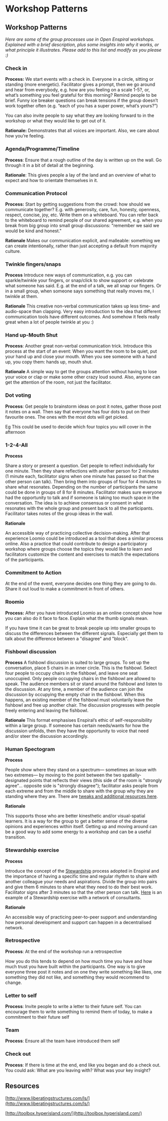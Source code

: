 # Workshop Patterns

## Workshop Patterns

_Here are some of the group processes use in Open Enspiral workshops. Explained with a brief description, plus some insights into why it works, or what principle it illustrates. Please add to this list and modify as you please :\)_

### Check in

**Process:** We start events with a check in. Everyone in a circle, sitting or standing \(more energetic\). Facilitator gives a prompt, then we go around and hear from everybody, e.g. how are you feeling on a scale 1-5?, or, what’s something you feel grateful for this morning? Remind people to be brief. Funny ice breaker questions can break tensions if the group doesn’t work together often \(e.g. “each of you has a super power, what’s yours?”\)

You can also invite people to say what they are looking forward to in the workshop or what they would like to get out of it.

**Rationale:** Demonstrates that all voices are important. Also, we care about how you’re feeling.

### Agenda/Programme/Timeline

**Process**: Ensure that a rough outline of the day is written up on the wall. Go through it in a bit of detail at the beginning.

**Rationale**: This gives people a lay of the land and an overview of what to expect and how to orientate themselves in it.

### Communication Protocol

**Process:** Start by getting suggestions from the crowd: how should we communicate together? E.g. with generosity, care, fun, honesty, openness, respect, concise, joy, etc. Write them on a whiteboard. You can refer back to the whiteboard to remind people of our shared agreement, e.g. when you break from big group into small group discussions: "remember we said we would be kind and honest."

**Rationale** Makes our communication explicit, and malleable: something we can create intentionally, rather than just accepting a default from majority culture.

### Twinkle fingers/snaps

**Process** Introduce new ways of communication, e.g. you can sparkle/twinkle your fingers, or snap/click to show support or celebrate what someone has said. E.g. at the end of a talk, we all snap our fingers. Or in a small group, when someone says something that really moves me, I twinkle at them.

**Rationale** This creative non-verbal communication takes up less time- and audio-space than clapping. Very easy introduction to the idea that different communication tools have different outcomes. And somehow it feels really great when a lot of people twinkle at you :\)

### Hand up-Mouth Shut

**Process**: Another great non-verbal communication trick. Introduce this process at the start of an event: When you want the room to be quiet, put your hand up and close your mouth. When you see someone with a hand up, you copy them: hands up, mouth shut.

**Rationale** A simple way to get the groups attention without having to lose your voice or clap or make some other crazy loud sound. Also, anyone can get the attention of the room, not just the facilitator.

### Dot voting

**Process**: Get people to brainstorm ideas on post it notes, gather those post it notes on a wall. Then say that everyone has four dots to put on their favourite ones. The ones with the most dots will get picked.

Eg This could be used to decide which four topics you will cover in the afternoon

### 1-2-4-All

**Process**

Share a story or present a question. Get people to reflect individually for one minute. Then they share reflections with another person for 2 minutes \(1 minute each, facilitator signs when one minute has passed so that the other person can talk\). Then bring them into groups of four for 4 minutes to share what resonates. Depending on the number of participants the same could be done in groups of 8 for 8 minutes. Facilitator makes sure everyone had the opportunity to talk and if someone is taking too much space in the conversation. The idea is to achieve consensus or consent in what resonates with the whole group and present back to all the participants. Facilitator takes notes of the group ideas in the wall.

**Rationale**

An accessible way of practicing collective decision-making. After that experience Loomio could be introduced as a tool that does a similar process online. Also a practice that could contribute to design a participatory workshop where groups choose the topics they would like to learn and facilitators customize the content and exercises to match the expectations of the participants.

### Commitment to Action

At the end of the event, everyone decides one thing they are going to do. Share it out loud to make a commitment in front of others.

### Roomio

**Process:** After you have introduced Loomio as an online concept show how you can also do it face to face. Explain what the thumb signals mean.

If you have time it can be great to break people up into smaller groups to discuss the differences between the different signals. Especially get them to talk about the difference between a "disagree" and "block".

### Fishbowl discussion

**Process** A fishbowl discussion is suited to large groups. To set up the conversation, place 5 chairs in an inner circle. This is the fishbowl. Select four people to occupy chairs in the fishbowl, and leave one seat unoccupied. Only people occupying chairs in the fishbowl are allowed to speak. The audience members sit or stand around the fishbowl and listen to the discussion. At any time, a member of the audience can join the discussion by occupying the empty chair in the fishbowl. When this happens, an existing member of the fishbowl must voluntarily leave the fishbowl and free up another chair. The discussion progresses with people freely entering and leaving the fishbowl.

**Rationale** This format emphasises Enspiral’s ethic of self-responsibility within a large group. If someone has certain needs/wants for how the discussion unfolds, then they have the opportunity to voice that need and/or steer the discussion accordingly.

### Human Spectogram

**Process**

People show where they stand on a spectrum— sometimes an issue with two extremes— by moving to the point between the two spatially-designated points that reflects their views \(this side of the room is "strongly agree"... opposite side is "strongly disagree"\); facilitator asks people from each extreme and from the middle to share with the group why they are standing where they are. There are [tweaks and additional resources here](http://www.conferencesthatwork.com/wp-content/uploads/2015/06/Chapter-33-Human-spectrograms_s.pdf).

**Rationale**

This supports those who are better kinesthetic and/or visual-spatial learners. It is a way for the group to get a better sense of the diverse opinions and experiences within itself. Getting up and moving around can be a good way to add some energy to a workshop and can be a useful transition.

### Stewardship exercise

**Process**

Introduce the concept of the [Stewardship](/archive/stewardship.md) process adopted in Enspiral and the importance of having a specific time and regular rhythm to share with another colleague your needs and aspirations. Divide the group into pairs and give them 6 minutes to share what they need to do their best work. Facilitator signs after 3 minutes so that the other person can talk. [Here](https://drive.google.com/open?id=0ByI0xI66ttpMYnlVTXpMN1VtTmc) is an example of a Stewardship exercise with a network of consultants.

**Rationale**

An accessible way of practicing peer-to-peer support and understanding how personal development and support can happen in a decentralised network.

### Retrospective

**Process**: At the end of the workshop run a retrospective

How you do this tends to depend on how much time you have and how much trust you have built within the participants. One way is to give everyone three post it notes and on one they write something like likes, one something they did not like, and something they would recommend to change.

### Letter to self

**Process**: Invite people to write a letter to their future self. You can encourage them to write something to remind them of today, to make a commitment to their future self

### Team

**Process**: Ensure all the team have introduced them self

### Check out

**Process**: If there is time at the end, end like you began and do a check out. You could ask: What are you leaving with? What was your key insight?

## Resources

[http://www.liberatingstructures.com/ls/](http://www.liberatingstructures.com/ls/)

[http://toolbox.hyperisland.com/](http://toolbox.hyperisland.com/)

